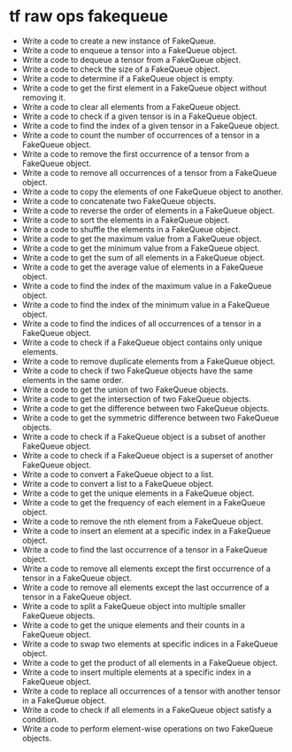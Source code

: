 # tf raw ops fakequeue

- Write a code to create a new instance of FakeQueue.
- Write a code to enqueue a tensor into a FakeQueue object.
- Write a code to dequeue a tensor from a FakeQueue object.
- Write a code to check the size of a FakeQueue object.
- Write a code to determine if a FakeQueue object is empty.
- Write a code to get the first element in a FakeQueue object without removing it.
- Write a code to clear all elements from a FakeQueue object.
- Write a code to check if a given tensor is in a FakeQueue object.
- Write a code to find the index of a given tensor in a FakeQueue object.
- Write a code to count the number of occurrences of a tensor in a FakeQueue object.
- Write a code to remove the first occurrence of a tensor from a FakeQueue object.
- Write a code to remove all occurrences of a tensor from a FakeQueue object.
- Write a code to copy the elements of one FakeQueue object to another.
- Write a code to concatenate two FakeQueue objects.
- Write a code to reverse the order of elements in a FakeQueue object.
- Write a code to sort the elements in a FakeQueue object.
- Write a code to shuffle the elements in a FakeQueue object.
- Write a code to get the maximum value from a FakeQueue object.
- Write a code to get the minimum value from a FakeQueue object.
- Write a code to get the sum of all elements in a FakeQueue object.
- Write a code to get the average value of elements in a FakeQueue object.
- Write a code to find the index of the maximum value in a FakeQueue object.
- Write a code to find the index of the minimum value in a FakeQueue object.
- Write a code to find the indices of all occurrences of a tensor in a FakeQueue object.
- Write a code to check if a FakeQueue object contains only unique elements.
- Write a code to remove duplicate elements from a FakeQueue object.
- Write a code to check if two FakeQueue objects have the same elements in the same order.
- Write a code to get the union of two FakeQueue objects.
- Write a code to get the intersection of two FakeQueue objects.
- Write a code to get the difference between two FakeQueue objects.
- Write a code to get the symmetric difference between two FakeQueue objects.
- Write a code to check if a FakeQueue object is a subset of another FakeQueue object.
- Write a code to check if a FakeQueue object is a superset of another FakeQueue object.
- Write a code to convert a FakeQueue object to a list.
- Write a code to convert a list to a FakeQueue object.
- Write a code to get the unique elements in a FakeQueue object.
- Write a code to get the frequency of each element in a FakeQueue object.
- Write a code to remove the nth element from a FakeQueue object.
- Write a code to insert an element at a specific index in a FakeQueue object.
- Write a code to find the last occurrence of a tensor in a FakeQueue object.
- Write a code to remove all elements except the first occurrence of a tensor in a FakeQueue object.
- Write a code to remove all elements except the last occurrence of a tensor in a FakeQueue object.
- Write a code to split a FakeQueue object into multiple smaller FakeQueue objects.
- Write a code to get the unique elements and their counts in a FakeQueue object.
- Write a code to swap two elements at specific indices in a FakeQueue object.
- Write a code to get the product of all elements in a FakeQueue object.
- Write a code to insert multiple elements at a specific index in a FakeQueue object.
- Write a code to replace all occurrences of a tensor with another tensor in a FakeQueue object.
- Write a code to check if all elements in a FakeQueue object satisfy a condition.
- Write a code to perform element-wise operations on two FakeQueue objects.